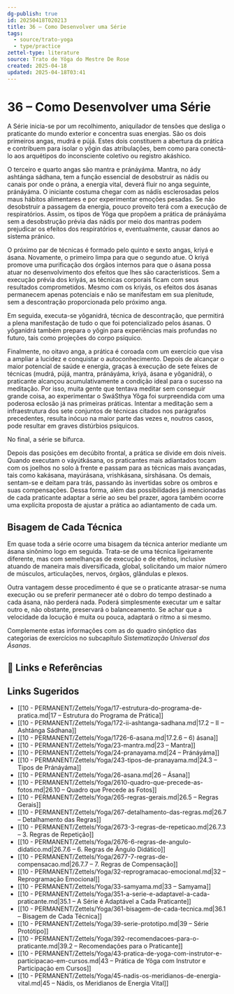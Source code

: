 ```yaml
---
dg-publish: true
id: 20250418T020213
title: 36 – Como Desenvolver uma Série
tags:
  - source/trato-yoga
  - type/practice
zettel-type: literature
source: Trato de Yôga do Mestre De Rose
created: 2025-04-18
updated: 2025-04-18T03:41
---
```


# 36 – Como Desenvolver uma Série

A Série inicia-se por um recolhimento, aniquilador de tensões que desliga o praticante do mundo exterior e concentra suas energias. São os dois primeiros angas, mudrá e pújá. Estes dois constituem a abertura da prática e contribuem para isolar o yôgin das atribulações, bem como para conectá-lo aos arquétipos do inconsciente coletivo ou registro akáshico.

O terceiro e quarto angas são mantra e pránáyáma. Mantra, no ády ashtánga sádhana, tem a função essencial de desobstruir as nádís ou canais por onde o prána, a energia vital, deverá fluir no anga seguinte, pránáyáma. O iniciante costuma chegar com as nádís esclerosadas pelos maus hábitos alimentares e por experimentar emoções pesadas. Se não desobstruir a passagem da energia, pouco proveito terá com a execução de respiratórios. Assim, os tipos de Yôga que propõem a prática de pránáyáma sem a desobstrução prévia das nádís por meio dos mantras podem prejudicar os efeitos dos respiratórios e, eventualmente, causar danos ao sistema pránico.

O próximo par de técnicas é formado pelo quinto e sexto angas, kriyá e ásana. Novamente, o primeiro limpa para que o segundo atue. O kriyá promove uma purificação dos órgãos internos para que o ásana possa atuar no desenvolvimento dos efeitos que lhes são característicos. Sem a execução prévia dos kriyás, as técnicas corporais ficam com seus resultados comprometidos. Mesmo com os kriyás, os efeitos dos ásanas permanecem apenas potenciais e não se manifestam em sua plenitude, sem a descontração proporcionada pelo próximo anga.

Em seguida, executa-se yôganidrá, técnica de descontração, que permitirá a plena manifestação de tudo o que foi potencializado pelos ásanas. O yôganidrá também prepara o yôgin para experiências mais profundas no futuro, tais como projeções do corpo psíquico.

Finalmente, no oitavo anga, a prática é coroada com um exercício que visa a ampliar a lucidez e conquistar o autoconhecimento. Depois de alcançar o maior potencial de saúde e energia, graças à execução de sete feixes de técnicas (mudrá, pújá, mantra, pránáyáma, kriyá, ásana e yôganidrá), o praticante alcançou acumulativamente a condição ideal para o sucesso na meditação. Por isso, muita gente que tentava meditar sem conseguir grande coisa, ao experimentar o SwáSthya Yôga foi surpreendida com uma poderosa eclosão já nas primeiras práticas. Intentar a meditação sem a infraestrutura dos sete conjuntos de técnicas citados nos parágrafos precedentes, resulta inócuo na maior parte das vezes e, noutros casos, pode resultar em graves distúrbios psíquicos.

No final, a série se bifurca.

Depois das posições em decúbito frontal, a prática se divide em dois níveis. Quando executam o váyútkásana, os praticantes mais adiantados tocam com os joelhos no solo à frente e passam para as técnicas mais avançadas, tais como kakásana, mayúrásana, vrishkásana, sírshásana. Os demais, sentam-se e deitam para trás, passando às invertidas sobre os ombros e suas compensações. Dessa forma, além das possibilidades já mencionadas de cada praticante adaptar a série ao seu bel prazer, agora também ocorre uma explícita proposta de ajustar a prática ao adiantamento de cada um.

## Bisagem de Cada Técnica

Em quase toda a série ocorre uma bisagem da técnica anterior mediante um ásana sinônimo logo em seguida. Trata-se de uma técnica ligeiramente diferente, mas com semelhanças de execução e de efeitos, inclusive atuando de maneira mais diversificada, global, solicitando um maior número de músculos, articulações, nervos, órgãos, glândulas e plexos.

Outra vantagem desse procedimento é que se o praticante atrasar-se numa execução ou se preferir permanecer até o dobro do tempo destinado a cada ásana, não perderá nada. Poderá simplesmente executar um e saltar outro e, não obstante, preservará o balanceamento. Se achar que a velocidade da locução é muita ou pouca, adaptará o ritmo a si mesmo.

Complemente estas informações com as do quadro sinóptico das categorias de exercícios no subcapítulo *Sistematização Universal dos Ásanas*.

## 🔗 Links e Referências

## Links Sugeridos

- [[10 - PERMANENT/Zettels/Yoga/17-estrutura-do-programa-de-pratica.md|17 – Estrutura do Programa de Prática]]
- [[10 - PERMANENT/Zettels/Yoga/172-ii-ashtanga-sadhana.md|17.2 – II − Ashtánga Sádhana]]
- [[10 - PERMANENT/Zettels/Yoga/1726-6-asana.md|17.2.6 – 6) ásana]]
- [[10 - PERMANENT/Zettels/Yoga/23-mantra.md|23 – Mantra]]
- [[10 - PERMANENT/Zettels/Yoga/24-pranayama.md|24 – Pránáyáma]]
- [[10 - PERMANENT/Zettels/Yoga/243-tipos-de-pranayama.md|24.3 – Tipos de Pránáyáma]]
- [[10 - PERMANENT/Zettels/Yoga/26-asana.md|26 – Ásana]]
- [[10 - PERMANENT/Zettels/Yoga/2610-quadro-que-precede-as-fotos.md|26.10 – Quadro que Precede as Fotos]]
- [[10 - PERMANENT/Zettels/Yoga/265-regras-gerais.md|26.5 – Regras Gerais]]
- [[10 - PERMANENT/Zettels/Yoga/267-detalhamento-das-regras.md|26.7 – Detalhamento das Regras]]
- [[10 - PERMANENT/Zettels/Yoga/2673-3-regras-de-repeticao.md|26.7.3 – 3. Regras de Repetição]]
- [[10 - PERMANENT/Zettels/Yoga/2676-6-regras-de-angulo-didatico.md|26.7.6 – 6. Regras de Ângulo Didático]]
- [[10 - PERMANENT/Zettels/Yoga/2677-7-regras-de-compensacao.md|26.7.7 – 7. Regras de Compensação]]
- [[10 - PERMANENT/Zettels/Yoga/32-reprogramacao-emocional.md|32 – Reprogramação Emocional]]
- [[10 - PERMANENT/Zettels/Yoga/33-samyama.md|33 – Samyama]]
- [[10 - PERMANENT/Zettels/Yoga/351-a-serie-e-adaptavel-a-cada-praticante.md|35.1 – A Série é Adaptável a Cada Praticante]]
- [[10 - PERMANENT/Zettels/Yoga/361-bisagem-de-cada-tecnica.md|36.1 – Bisagem de Cada Técnica]]
- [[10 - PERMANENT/Zettels/Yoga/39-serie-prototipo.md|39 – Série Protótipo]]
- [[10 - PERMANENT/Zettels/Yoga/392-recomendacoes-para-o-praticante.md|39.2 – Recomendações para o Praticante]]
- [[10 - PERMANENT/Zettels/Yoga/43-pratica-de-yoga-com-instrutor-e-participacao-em-cursos.md|43 – Prática de Yôga com Instrutor e Participação em Cursos]]
- [[10 - PERMANENT/Zettels/Yoga/45-nadis-os-meridianos-de-energia-vital.md|45 – Nádís, os Meridianos de Energia Vital]]